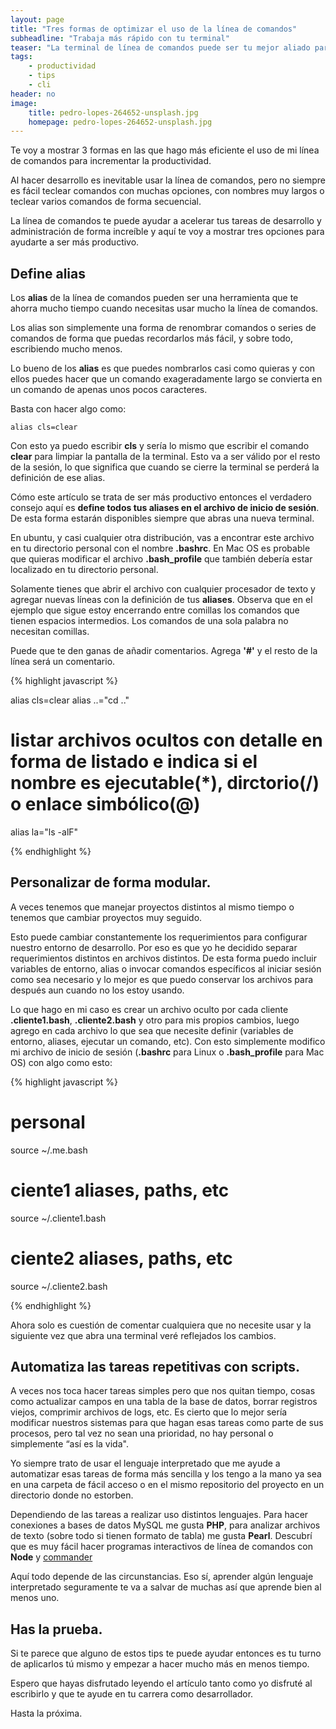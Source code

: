 ```yaml
---
layout: page
title: "Tres formas de optimizar el uso de la línea de comandos"
subheadline: "Trabaja más rápido con tu terminal"
teaser: "La terminal de línea de comandos puede ser tu mejor aliado para ahorrar tiempo"
tags:
    - productividad
    - tips
    - cli
header: no
image:
    title: pedro-lopes-264652-unsplash.jpg
    homepage: pedro-lopes-264652-unsplash.jpg
---
```

Te voy a mostrar 3 formas en las que hago más eficiente el uso de mi línea de comandos para incrementar la productividad.

Al hacer desarrollo es inevitable usar la línea de comandos, pero no siempre es fácil teclear comandos con muchas opciones, con nombres muy largos o teclear varios comandos de forma secuencial.

La línea de comandos te puede ayudar a acelerar tus tareas de desarrollo y administración de forma increíble y aquí te voy a mostrar tres opciones para ayudarte a ser más productivo.

## Define alias

Los __alias__ de la línea de comandos pueden ser una herramienta que te ahorra mucho tiempo cuando necesitas usar mucho la línea de comandos.

Los alias son simplemente una forma de renombrar comandos o series de comandos de forma que puedas recordarlos más fácil, y sobre todo, escribiendo mucho menos.

Lo bueno de los __alias__ es que puedes nombrarlos casi como quieras y con ellos puedes hacer que un comando exageradamente largo se convierta en un comando de apenas unos pocos caracteres.

Basta con hacer algo como:

`alias cls=clear`

Con esto ya puedo escribir **cls** y sería lo mismo que escribir el comando __clear__ para limpiar la pantalla de la terminal. Esto va a ser válido por el resto de la sesión, lo que significa que cuando se cierre la terminal se perderá la definición de ese alias.

Cómo este artículo se trata de ser más productivo entonces el verdadero consejo aquí es __define todos tus aliases en el archivo de inicio de sesión__. De esta forma estarán disponibles siempre que abras una nueva terminal.

En ubuntu, y casi cualquier otra distribución, vas a encontrar este archivo en tu directorio personal con el nombre **.bashrc**. En Mac OS es probable que quieras modificar el archivo  **.bash_profile** que también debería estar localizado en tu directorio personal.

Solamente tienes que abrir el archivo con cualquier procesador de texto y agregar nuevas líneas con la definición de tus __aliases__. Observa que en el ejemplo que sigue estoy encerrando entre comillas los comandos que tienen espacios intermedios. Los comandos de una sola palabra no necesitan comillas.

Puede que te den ganas de añadir comentarios. Agrega **'#'** y el resto de la línea será un comentario.

{% highlight javascript %}

alias cls=clear
alias ..="cd .."
# listar archivos ocultos con detalle en forma de listado e indica si el nombre es ejecutable(*), dirctorio(/) o enlace simbólico(@)
alias la="ls -alF"

{% endhighlight %}

## Personalizar de forma modular.

A veces tenemos que manejar proyectos distintos al mismo tiempo o tenemos que cambiar proyectos muy seguido.

Esto puede cambiar constantemente los requerimientos para configurar nuestro entorno de desarrollo. Por eso es que yo he decidido separar requerimientos distintos en archivos distintos. De esta forma puedo incluir variables de entorno, alias o invocar comandos específicos al iniciar sesión como sea necesario y lo mejor es que puedo conservar los archivos para después aun cuando no los estoy usando.

Lo que hago en mi caso es crear un archivo oculto por cada cliente **.cliente1.bash**, **.cliente2.bash** y otro para mis propios cambios, luego agrego en cada archivo lo que sea que necesite definir (variables de entorno, aliases, ejecutar un comando, etc). Con esto simplemente modifico mi archivo de inicio de sesión (__.bashrc__ para Linux o  __.bash_profile__ para Mac OS) con algo como esto:

{% highlight javascript %}


# personal
source ~/.me.bash

# ciente1 aliases, paths, etc
source ~/.cliente1.bash

# ciente2 aliases, paths, etc
source ~/.cliente2.bash

{% endhighlight %}

Ahora solo es cuestión de comentar cualquiera que no necesite usar y la siguiente vez que abra una terminal veré reflejados los cambios.

## Automatiza las tareas repetitivas con scripts.

A veces nos toca hacer tareas simples pero que nos quitan tiempo, cosas como actualizar campos en una tabla de la base de datos, borrar registros viejos, comprimir archivos de logs, etc. Es cierto que lo mejor sería modificar nuestros sistemas para que hagan esas tareas como parte de sus procesos, pero tal vez no sean una prioridad, no hay personal o simplemente “así es la vida".

Yo siempre trato de usar el lenguaje interpretado que me ayude a automatizar esas tareas de forma más sencilla y los tengo a la mano ya sea en una carpeta de fácil acceso o en el mismo repositorio del proyecto en un directorio donde no estorben.

Dependiendo de las tareas a realizar uso distintos lenguajes. Para hacer conexiones a bases de datos MySQL me gusta **PHP**, para analizar archivos de texto (sobre todo si tienen formato de tabla) me gusta **Pearl**. Descubrí que es muy fácil hacer programas interactivos de línea de comandos con **Node** y [commander](https://www.npmjs.com/package/commander)

Aquí todo depende de las circunstancias. Eso sí, aprender algún lenguaje interpretado seguramente te va a salvar de muchas así que aprende bien al menos uno.

## Has la prueba.

Si te parece que alguno de estos tips te puede ayudar entonces es tu turno de aplicarlos tú mismo y empezar a hacer mucho más en menos tiempo.

Espero que hayas disfrutado leyendo el artículo tanto como yo disfruté al escribirlo y que te ayude en tu carrera como desarrollador.

Hasta la próxima.
